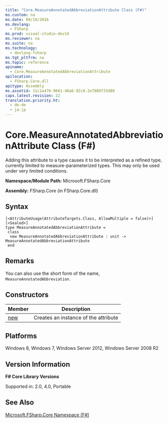 ```yaml
---
title: "Core.MeasureAnnotatedAbbreviationAttribute Class (F#)"
ms.custom: na
ms.date: 09/19/2016
ms.devlang: 
  - FSharp
ms.prod: visual-studio-dev14
ms.reviewer: na
ms.suite: na
ms.technology: 
  - devlang-fsharp
ms.tgt_pltfrm: na
ms.topic: reference
apiname: 
  - Core.MeasureAnnotatedAbbreviationAttribute
apilocation: 
  - FSharp.Core.dll
apitype: Assembly
ms.assetid: 11c1a476-9661-40a6-92c8-2e7889f33d88
caps.latest.revision: 22
translation.priority.ht: 
  - de-de
  - ja-jp
---
```

# Core.MeasureAnnotatedAbbreviationAttribute Class (F#)
Adding this attribute to a type causes it to be interpreted as a refined type, currently limited to measure-parameterized types. This may only be used under very limited conditions.  
  
 **Namespace/Module Path:** Microsoft.FSharp.Core  
  
 **Assembly:** FSharp.Core (in FSharp.Core.dll)  
  
## Syntax  
  
```  
[<AttributeUsage(AttributeTargets.Class, AllowMultiple = false)>]  
[<Sealed>]  
type MeasureAnnotatedAbbreviationAttribute =  
 class  
  new MeasureAnnotatedAbbreviationAttribute : unit -> MeasureAnnotatedAbbreviationAttribute  
 end  
```  
  
## Remarks  
 You can also use the short form of the name, `MeasureAnnotatedAbbreviation`.  
  
## Constructors  
  
|Member|Description|  
|------------|-----------------|  
|[new](../vs140/Core.MeasureAnnotatedAbbreviationAttribute-Constructor--F#-.md)|Creates an instance of the attribute|  
  
## Platforms  
 Windows 8, Windows 7, Windows Server 2012, Windows Server 2008 R2  
  
## Version Information  
 **F# Core Library Versions**  
  
 Supported in: 2.0, 4.0, Portable  
  
## See Also  
 [Microsoft.FSharp.Core Namespace (F#)](../Topic/Microsoft.FSharp.Core%20Namespace%20\(F%23\).md)